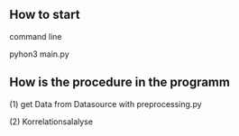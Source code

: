 ## How to start 
command line

pyhon3 main.py


## How is the procedure in the programm

(1) get Data from Datasource with preprocessing.py

(2) Korrelationsalalyse 